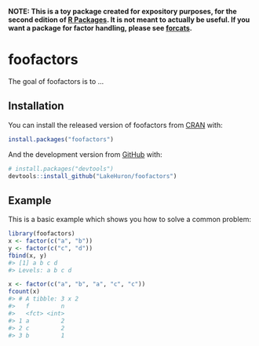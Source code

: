 <!-- README.md is generated from README.Rmd. Please edit that file -->
**NOTE: This is a toy package created for expository purposes, for the second edition of [R Packages](https://r-pkgs.org). It is not meant to actually be useful. If you want a package for factor handling, please see [forcats](https://forcats.tidyverse.org).**

foofactors
==========

<!-- badges: start -->
<!-- badges: end -->
The goal of foofactors is to ...

Installation
------------

You can install the released version of foofactors from [CRAN](https://CRAN.R-project.org) with:

``` r
install.packages("foofactors")
```

And the development version from [GitHub](https://github.com/) with:

``` r
# install.packages("devtools")
devtools::install_github("LakeHuron/foofactors")
```

Example
-------

This is a basic example which shows you how to solve a common problem:

``` r
library(foofactors)
x <- factor(c("a", "b"))
y <- factor(c("c", "d"))
fbind(x, y)
#> [1] a b c d
#> Levels: a b c d

x <- factor(c("a", "b", "a", "c", "c"))
fcount(x)
#> # A tibble: 3 x 2
#>   f         n
#>   <fct> <int>
#> 1 a         2
#> 2 c         2
#> 3 b         1
```
